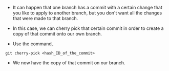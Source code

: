* It can happen that one branch has a commit with a certain change that you like to apply to another branch, but you don't want all the changes that were made to that branch. 

* In this case, we can cherry pick that certain commit in order to create a copy of that commit onto our own branch. 

* Use the command,

```
git cherry-pick <hash_ID_of_the_commit>
```

* We now have the copy of that commit on our branch.
